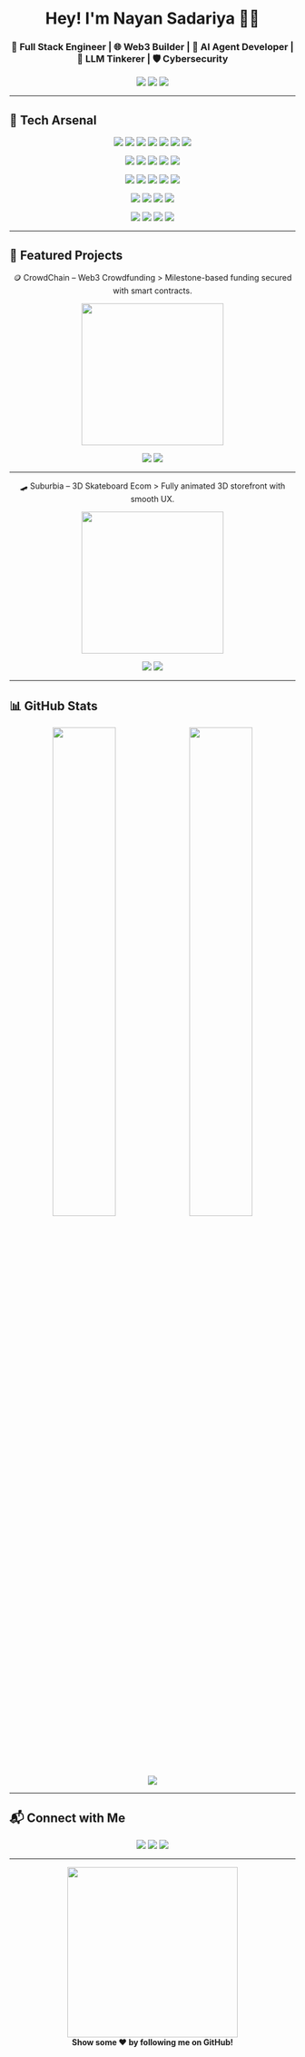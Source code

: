 <h1 align="center">Hey! I'm Nayan Sadariya 👨‍💻</h1>
<h3 align="center">🚀 Full Stack Engineer | 🌐 Web3 Builder | 🤖 AI Agent Developer | 🧠 LLM Tinkerer | 🛡️ Cybersecurity</h3>

<p align="center">
</p>

<p align="center">
  <a href="https://nayan-sadariya.vercel.app/"><img src="https://img.shields.io/badge/🌐 Portfolio-8E44AD?style=for-the-badge"></a>
  <a href="mailto:nayansadariya84@gmail.com"><img src="https://img.shields.io/badge/Gmail-D14836?style=for-the-badge&logo=gmail&logoColor=white"></a>
  <a href="https://www.linkedin.com/in/nayan-sadariya/"><img src="https://img.shields.io/badge/LinkedIn-0A66C2?style=for-the-badge&logo=linkedin&logoColor=white"></a>
</p>

---

## 🧰 Tech Arsenal

<p align="center">
  <img src="https://img.shields.io/badge/C-A8B9CC?style=for-the-badge&logo=c&logoColor=white">
  <img src="https://img.shields.io/badge/C++-00599C?style=for-the-badge&logo=c%2B%2B&logoColor=white">
  <img src="https://img.shields.io/badge/Python-306998?style=for-the-badge&logo=python&logoColor=white">
  <img src="https://img.shields.io/badge/Java-ED8B00?style=for-the-badge&logo=java&logoColor=white">
  <img src="https://img.shields.io/badge/C%23-68217A?style=for-the-badge&logo=csharp&logoColor=white">
  <img src="https://img.shields.io/badge/JavaScript-F7DF1E?style=for-the-badge&logo=javascript&logoColor=black">
  <img src="https://img.shields.io/badge/TypeScript-3178C6?style=for-the-badge&logo=typescript&logoColor=white">
</p>

<p align="center">
  <img src="https://img.shields.io/badge/HTML5-E34F26?style=for-the-badge&logo=html5&logoColor=white">
  <img src="https://img.shields.io/badge/CSS3-1572B6?style=for-the-badge&logo=css3&logoColor=white">
  <img src="https://img.shields.io/badge/TailwindCSS-06B6D4?style=for-the-badge&logo=tailwindcss&logoColor=white">
  <img src="https://img.shields.io/badge/React-61DAFB?style=for-the-badge&logo=react&logoColor=black">
  <img src="https://img.shields.io/badge/Next.js-000000?style=for-the-badge&logo=nextdotjs&logoColor=white">
</p>

<p align="center">
  <img src="https://img.shields.io/badge/Node.js-339933?style=for-the-badge&logo=node.js&logoColor=white">
  <img src="https://img.shields.io/badge/Express.js-404D59?style=for-the-badge">
  <img src="https://img.shields.io/badge/MongoDB-4EA94B?style=for-the-badge&logo=mongodb&logoColor=white">
  <img src="https://img.shields.io/badge/MySQL-4479A1?style=for-the-badge&logo=mysql&logoColor=white">
  <img src="https://img.shields.io/badge/PostgreSQL-336791?style=for-the-badge&logo=postgresql&logoColor=white">
</p>

<p align="center">
  <img src="https://img.shields.io/badge/Solidity-363636?style=for-the-badge&logo=solidity&logoColor=white">
  <img src="https://img.shields.io/badge/Hardhat-F2C63D?style=for-the-badge">
  <img src="https://img.shields.io/badge/Ethers.js-purple?style=for-the-badge">
  <img src="https://img.shields.io/badge/Web3.js-3C3C3D?style=for-the-badge">
</p>

<p align="center">
  <img src="https://img.shields.io/badge/Ollama-000000?style=for-the-badge&logo=openai&logoColor=white">
  <img src="https://img.shields.io/badge/LangChain-yellow?style=for-the-badge">
  <img src="https://img.shields.io/badge/LLM%20Agents-purple?style=for-the-badge">
  <img src="https://img.shields.io/badge/Prompt%20Engineering-orange?style=for-the-badge">
</p>

---
## 🚀 Featured Projects


<p align="center">
 🪙 CrowdChain – Web3 Crowdfunding  
> Milestone-based funding secured with smart contracts.
</p>

<p align="center">
  <img src="https://media2.giphy.com/media/v1.Y2lkPTc5MGI3NjExY2txZDUxeDM2ODAwdDdyaGZhOGR1aWU3d29kMmQ1dzhzc3h0bGxoZiZlcD12MV9pbnRlcm5hbF9naWZfYnlfaWQmY3Q9Zw/p8cxIHbajLNUYo0nBd/giphy.gif" width="250">
</p>

<p align="center">
  <a href="https://github.com/NayanSadariya/CrowdChain-The-future-of-Shark-Tank.git"><img src="https://img.shields.io/badge/📂%20Source%20Code-000000?style=for-the-badge&logo=github&logoColor=white"></a>
  <a href="https://www.linkedin.com/posts/nayan-sadariya_crowdfunding-blockchain-permissionless-activity-7281310372563742720-fsur"><img src="https://img.shields.io/badge/🔗%20Live%20Demo-2ECC71?style=for-the-badge"></a>
</p>

---
<p align="center">
 🛹 Suburbia – 3D Skateboard Ecom  
> Fully animated 3D storefront with smooth UX.
</p>

<p align="center">
  <img src="https://media.giphy.com/media/v1.Y2lkPWVjZjA1ZTQ3M3d2MGxhMW40cTEwemE0MTF6N294OWU2dWx5MWVrcW82ZnQ5OTQ5ciZlcD12MV9naWZzX3NlYXJjaCZjdD1n/fmMdxlVwsCmTtA4V6a/giphy.gif" width="250">
</p>

<p align="center">
  <a href="https://github.com/NayanSadariya/Skateboard-Website.git"><img src="https://img.shields.io/badge/📂%20Source%20Code-000000?style=for-the-badge&logo=github&logoColor=white"></a>
  <a href="https://suburbia-skates-nayan.netlify.app/"><img src="https://img.shields.io/badge/🔗%20Live%20Demo-2ECC71?style=for-the-badge"></a>
</p>

---

## 📊 GitHub Stats

<p align="center">
  <img src="https://github-readme-stats.vercel.app/api?username=NayanSadariya&show_icons=true&theme=radical&hide=stars" width="47%">
  <img src="https://github-readme-stats.vercel.app/api/top-langs/?username=NayanSadariya&layout=compact&theme=radical" width="47%">
</p>

<p align="center">
  <img src="https://github-readme-streak-stats.herokuapp.com?user=NayanSadariya&theme=algolia">
</p>

---

## 📬 Connect with Me

<p align="center">
  <a href="mailto:nayansadariya84@gmail.com"><img src="https://img.shields.io/badge/Gmail-D14836?style=for-the-badge&logo=gmail&logoColor=white"></a>
  <a href="https://nayan-sadariya.vercel.app/"><img src="https://img.shields.io/badge/Portfolio-8E44AD?style=for-the-badge"></a>
  <a href="https://www.linkedin.com/in/nayan-sadariya/"><img src="https://img.shields.io/badge/LinkedIn-0A66C2?style=for-the-badge&logo=linkedin&logoColor=white"></a>
</p>

---

<p align="center">
  <img src="https://media.giphy.com/media/l0MYt5jPR6QX5pnqM/giphy.gif" width="300"><br>
  <strong>Show some ❤️ by following me on GitHub!</strong>
</p>

